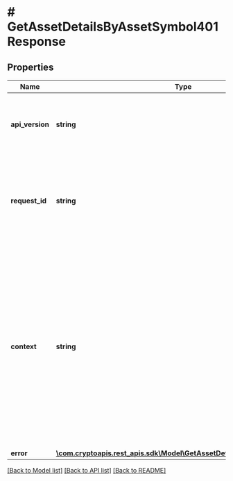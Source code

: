 # # GetAssetDetailsByAssetSymbol401Response

## Properties

Name | Type | Description | Notes
------------ | ------------- | ------------- | -------------
**api_version** | **string** | Specifies the version of the API that incorporates this endpoint. |
**request_id** | **string** | Defines the ID of the request. The &#x60;requestId&#x60; is generated by Crypto APIs and it&#39;s unique for every request. |
**context** | **string** | In batch situations the user can use the context to correlate responses with requests. This property is present regardless of whether the response was successful or returned as an error. &#x60;context&#x60; is specified by the user. | [optional]
**error** | [**\com.cryptoapis.rest_apis.sdk\Model\GetAssetDetailsByAssetSymbolE401**](GetAssetDetailsByAssetSymbolE401.md) |  |

[[Back to Model list]](../../README.md#models) [[Back to API list]](../../README.md#endpoints) [[Back to README]](../../README.md)
